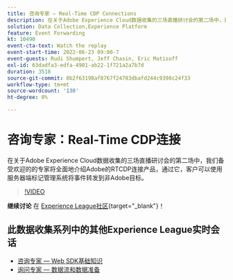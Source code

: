 ```yaml
---
title: 咨询专家 — Real-Time CDP Connections
description: 在关于Adobe Experience Cloud数据收集的三场直播研讨会的第二场中，我们备受欢迎的的专家将全面地介绍Adobe的RTCDP连接产品，通过它，客户可以使用服务器端标记管理系统将事件转发到非Adobe目标。
solution: Data Collection,Experience Platform
feature: Event Forwarding
kt: 10490
event-cta-text: Watch the replay
event-start-time: 2022-06-23 09:00-7
event-guests: Rudi Shumpert, Jeff Chasin, Eric Matisoff
exl-id: 63dadfa3-edfa-4901-ab22-1f721a2a7b7d
duration: 3518
source-git-commit: 0b2f63198af8767f24783dbafd244c9398c24f33
workflow-type: tm+mt
source-wordcount: '130'
ht-degree: 0%

---
```


# 咨询专家：Real-Time CDP连接

在关于Adobe Experience Cloud数据收集的三场直播研讨会的第二场中，我们备受欢迎的的专家将全面地介绍Adobe的RTCDP连接产品，通过它，客户可以使用服务器端标记管理系统将事件转发到非Adobe目标。

>[!VIDEO](https://video.tv.adobe.com/v/344251/?quality=12&learn=on)

**继续讨论** 在 [Experience League社区](https://experienceleaguecommunities.adobe.com/t5/adobe-experience-platform-launch/experience-league-live-post-session-discussion-real-time-cdp/m-p/458195#M285){target="_blank"}！

## 此数据收集系列中的其他Experience League实时会话

* [咨询专家 — Web SDK基础知识](exl-live-episode-05-26-22.md)
* [询问专家 — 数据流和数据准备](exl-live-episode-07-21-22.md)

